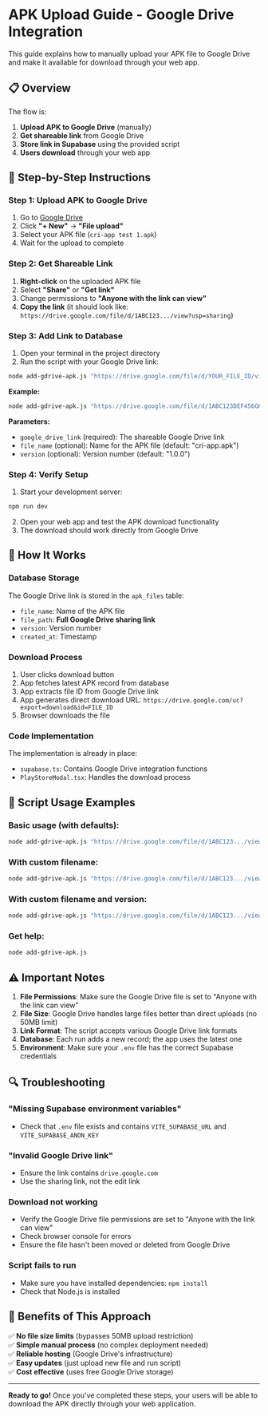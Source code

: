 # APK Upload Guide - Google Drive Integration

This guide explains how to manually upload your APK file to Google Drive and make it available for download through your web app.

## 📋 Overview

The flow is:
1. **Upload APK to Google Drive** (manually)
2. **Get shareable link** from Google Drive
3. **Store link in Supabase** using the provided script
4. **Users download** through your web app

## 🚀 Step-by-Step Instructions

### Step 1: Upload APK to Google Drive

1. Go to [Google Drive](https://drive.google.com)
2. Click **"+ New"** → **"File upload"**
3. Select your APK file (`cri-app test 1.apk`)
4. Wait for the upload to complete

### Step 2: Get Shareable Link

1. **Right-click** on the uploaded APK file
2. Select **"Share"** or **"Get link"**
3. Change permissions to **"Anyone with the link can view"**
4. **Copy the link** (it should look like: `https://drive.google.com/file/d/1ABC123.../view?usp=sharing`)

### Step 3: Add Link to Database

1. Open your terminal in the project directory
2. Run the script with your Google Drive link:

```bash
node add-gdrive-apk.js "https://drive.google.com/file/d/YOUR_FILE_ID/view?usp=sharing"
```

**Example:**
```bash
node add-gdrive-apk.js "https://drive.google.com/file/d/1ABC123DEF456GHI789/view?usp=sharing" "cri-app-v1.0.apk" "1.0.0"
```

**Parameters:**
- `google_drive_link` (required): The shareable Google Drive link
- `file_name` (optional): Name for the APK file (default: "cri-app.apk")
- `version` (optional): Version number (default: "1.0.0")

### Step 4: Verify Setup

1. Start your development server:
```bash
npm run dev
```

2. Open your web app and test the APK download functionality
3. The download should work directly from Google Drive

## 🔧 How It Works

### Database Storage
The Google Drive link is stored in the `apk_files` table:
- `file_name`: Name of the APK file
- `file_path`: **Full Google Drive sharing link**
- `version`: Version number
- `created_at`: Timestamp

### Download Process
1. User clicks download button
2. App fetches latest APK record from database
3. App extracts file ID from Google Drive link
4. App generates direct download URL: `https://drive.google.com/uc?export=download&id=FILE_ID`
5. Browser downloads the file

### Code Implementation
The implementation is already in place:
- `supabase.ts`: Contains Google Drive integration functions
- `PlayStoreModal.tsx`: Handles the download process

## 📝 Script Usage Examples

### Basic usage (with defaults):
```bash
node add-gdrive-apk.js "https://drive.google.com/file/d/1ABC123.../view?usp=sharing"
```

### With custom filename:
```bash
node add-gdrive-apk.js "https://drive.google.com/file/d/1ABC123.../view?usp=sharing" "cri-app-beta.apk"
```

### With custom filename and version:
```bash
node add-gdrive-apk.js "https://drive.google.com/file/d/1ABC123.../view?usp=sharing" "cri-app-v2.0.apk" "2.0.0"
```

### Get help:
```bash
node add-gdrive-apk.js
```

## ⚠️ Important Notes

1. **File Permissions**: Make sure the Google Drive file is set to "Anyone with the link can view"
2. **File Size**: Google Drive handles large files better than direct uploads (no 50MB limit)
3. **Link Format**: The script accepts various Google Drive link formats
4. **Database**: Each run adds a new record; the app uses the latest one
5. **Environment**: Make sure your `.env` file has the correct Supabase credentials

## 🔍 Troubleshooting

### "Missing Supabase environment variables"
- Check that `.env` file exists and contains `VITE_SUPABASE_URL` and `VITE_SUPABASE_ANON_KEY`

### "Invalid Google Drive link"
- Ensure the link contains `drive.google.com`
- Use the sharing link, not the edit link

### Download not working
- Verify the Google Drive file permissions are set to "Anyone with the link can view"
- Check browser console for errors
- Ensure the file hasn't been moved or deleted from Google Drive

### Script fails to run
- Make sure you have installed dependencies: `npm install`
- Check that Node.js is installed

## 🎯 Benefits of This Approach

✅ **No file size limits** (bypasses 50MB upload restriction)  
✅ **Simple manual process** (no complex deployment needed)  
✅ **Reliable hosting** (Google Drive's infrastructure)  
✅ **Easy updates** (just upload new file and run script)  
✅ **Cost effective** (uses free Google Drive storage)  

---

**Ready to go!** Once you've completed these steps, your users will be able to download the APK directly through your web application.